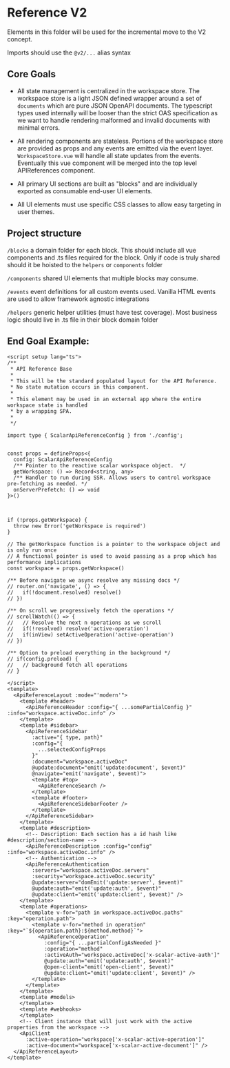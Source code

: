 # Reference V2

 Elements in this folder will be used for the incremental move to the V2 concept. 

Imports should use the `@v2/...` alias syntax

## Core Goals

- All state management is centralized in the workspace store. The workspace store is a light JSON defined wrapper around a set of `documents` which are pure JSON OpenAPI documents. The typescript types used internally will be looser than the strict OAS specification as we want to handle rendering malformed and invalid documents with minimal errors. 

- All rendering components are stateless. Portions of the workspace store are provided as props and any events are emitted via the event layer. `WorkspaceStore.vue` will handle all state updates from the events. Eventually this vue component will be merged into the top level APIReferences component. 

- All primary UI sections are built as "blocks" and are individually exported as consumable end-user UI elements. 

- All UI elements must use specific CSS classes to allow easy targeting in user themes. 


## Project structure

`/blocks` a domain folder for each block. This should include all vue components and .ts files required for the block. Only if code is truly shared should it be hoisted to the `helpers` or `components` folder

`/components` shared UI elements that multiple blocks may consume. 

`/events` event definitions for all custom events used. Vanilla HTML events are used to allow framework agnostic integrations

`/helpers` generic helper utilities (must have test coverage). Most business logic should live in .ts file in their block domain folder


## End Goal Example:

```vue
<script setup lang="ts">
/**
 * API Reference Base
 * 
 * This will be the standard populated layout for the API Reference. 
 * No state mutation occurs in this component.  
 * 
 * This element may be used in an external app where the entire workspace state is handled 
 * by a wrapping SPA. 
 * 
 */

import type { ScalarApiReferenceConfig } from './config';


const props = defineProps<{
  config: ScalarApiReferenceConfig
  /** Pointer to the reactive scalar workspace object.  */
  getWorkspace: () => Record<string, any>
  /** Handler to run during SSR. Allows users to control workspace pre-fetching as needed. */
  onServerPrefetch: () => void
}>()



if (!props.getWorkspace) {
  throw new Error('getWorkspace is required')
}

// The getWorkspace function is a pointer to the workspace object and is only run once
// A functional pointer is used to avoid passing as a prop which has performance implications
const workspace = props.getWorkspace()

/** Before navigate we async resolve any missing docs */
// router.on('navigate', () => {
//   if(!document.resolved) resolve()
// })

/** On scroll we progressively fetch the operations */
// scrollWatch(() => {
//   // Resolve the next n operations as we scroll
//   if(!resolved) resolve('active-operation')
//   if(inView) setActiveOperation('active-operation')
// })

/** Option to preload everything in the background */
// if(config.preload) {
//   // background fetch all operations
// }

</script>
<template>
  <ApiReferenceLayout :mode="'modern'">
    <template #header>
      <ApiReferenceHeader :config="{ ...somePartialConfig }" :info="workspace.activeDoc.info" />
    </template>
    <template #sidebar>
      <ApiReferenceSidebar 
        :active="{ type, path}" 
        :config="{
          ...selectedConfigProps
        }" 
        :document="workspace.activeDoc"
        @update:document="emit('update:document', $event)"
        @navigate="emit('navigate', $event)">
        <template #top>
          <ApiReferenceSearch />
        </template>
        <template #footer>
          <ApiReferenceSidebarFooter />
        </template>
      </ApiReferenceSidebar>
    </template>
    <template #description>
      <!-- Description: Each section has a id hash like #description/section-name -->
      <ApiReferenceDescription :config="config" :info="workspace.activeDoc.info" />
      <!-- Authentication -->
      <ApiReferenceAuthentication 
        :servers="workspace.activeDoc.servers"
        :security="workspace.activeDoc.security"
        @update:server="domEmit('update:server', $event)" 
        @update:auth="emit('update:auth', $event)" 
        @update:client="emit('update:client', $event)" />
    </template>
    <template #operations>
      <template v-for="path in workspace.activeDoc.paths" :key="operation.path">
        <template v-for="method in operation" :key="`${operation.path}:${method.method}`">
          <ApiReferenceOperation" 
            :config="{ ...partialConfigAsNeeded }" 
            :operation="method"
            :activeAuth="workspace.activeDoc['x-scalar-active-auth']"
            @update:auth="emit('update:auth', $event)"
            @open-client="emit('open-client', $event)"
            @update:client="emit('update:client', $event)" />
        </template>
      </template>
    </template>
    <template #models>
    </template>   
    <template #webhooks>
    </template>
    <!-- Client instance that will just work with the active properties from the workspace -->
    <ApiClient 
      :active-operation="workspace['x-scalar-active-operation']" 
      :active-document="workspace['x-scalar-active-document']" />
  </ApiReferenceLayout>
</template>
```